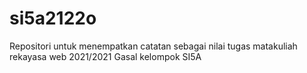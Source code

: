 # si5a2122o
Repositori untuk menempatkan catatan sebagai nilai tugas matakuliah rekayasa web 2021/2021 Gasal kelompok SI5A
